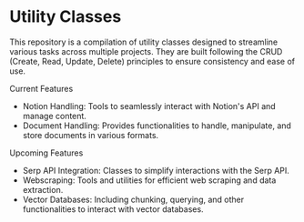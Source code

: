 # Utility Classes

This repository is a compilation of utility classes designed to streamline various tasks across multiple projects. They are built following the CRUD (Create, Read, Update, Delete) principles to ensure consistency and ease of use.

Current Features
- Notion Handling: Tools to seamlessly interact with Notion's API and manage content.
- Document Handling: Provides functionalities to handle, manipulate, and store documents in various formats.

Upcoming Features
- Serp API Integration: Classes to simplify interactions with the Serp API.
- Webscraping: Tools and utilities for efficient web scraping and data extraction.
- Vector Databases: Including chunking, querying, and other functionalities to interact with vector databases.
